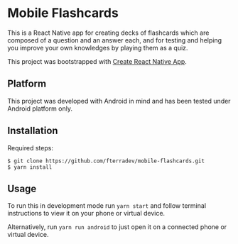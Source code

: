 # Mobile Flashcards

This is a React Native app for creating decks of flashcards which are composed of a question and an answer each, and for testing and helping you improve your own knowledges by playing them as a quiz.

This project was bootstrapped with [Create React Native App](https://github.com/react-community/create-react-native-app).

## Platform

This project was developed with Android in mind and has been tested under Android platform only.

## Installation 

Required steps:
```
$ git clone https://github.com/fterradev/mobile-flashcards.git
$ yarn install
```

## Usage

To run this in development mode run `yarn start` and follow terminal instructions to view it on your phone or virtual device.

Alternatively, run `yarn run android` to just open it on a connected phone or virtual device.